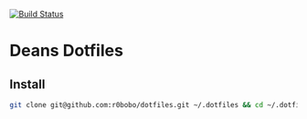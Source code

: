 [![Build Status](https://travis-ci.org/r0bobo/dotfiles.svg?branch=master)](https://travis-ci.org/r0bobo/dotfiles)

# Deans Dotfiles

## Install
```bash
git clone git@github.com:r0bobo/dotfiles.git ~/.dotfiles && cd ~/.dotfiles && make test && make
```
